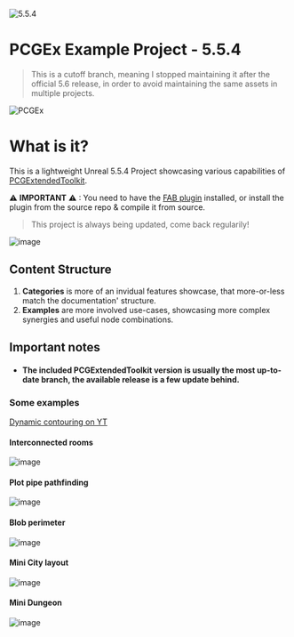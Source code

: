![5.5.4](https://img.shields.io/badge/5.5.4-darkgreen)
# PCGEx Example Project - 5.5.4
> This is a cutoff branch, meaning I stopped maintaining it after the official 5.6 release, in order to avoid maintaining the same assets in multiple projects.
  
  
![PCGEx](https://raw.githubusercontent.com/Nebukam/PCGExtendedToolkit/main/Resources/Icon128.png)

# What is it?
This is a lightweight Unreal 5.5.4 Project showcasing various capabilities of [PCGExtendedToolkit](https://github.com/Nebukam/PCGExtendedToolkit).  

⚠ **IMPORTANT** ⚠ : You need to have the [FAB plugin](https://www.fab.com/listings/3f0bea1c-7406-4441-951b-8b2ca155f624) installed, or install the plugin from the source repo & compile it from source.

> This project is always being updated, come back regularily!

![image](https://github.com/user-attachments/assets/8228cb69-8354-4f8e-9d60-fa4aaaf2023d)


## Content Structure
1. **Categories** is more of an invidual features showcase, that more-or-less match the documentation' structure.
2. **Examples** are more involved use-cases, showcasing more complex synergies and useful node combinations.

## Important notes
- #### The included PCGExtendedToolkit version is usually the most up-to-date branch, the available release is a few update behind.

### Some examples

[Dynamic contouring on YT](https://www.youtube.com/watch?v=bpT4G8JR3jU)

#### Interconnected rooms
![image](https://github.com/user-attachments/assets/8e3a82e8-801d-4897-8512-4bbc1589fa6e)

#### Plot pipe pathfinding
![image](https://github.com/user-attachments/assets/27118da4-f05c-46e4-9ab0-7c52f431f1f8)

#### Blob perimeter
![image](https://github.com/user-attachments/assets/6768e62a-f845-4e30-b903-18a3b6e0f10a)  

#### Mini City layout
![image](https://github.com/user-attachments/assets/fac10c78-8e1d-47b4-a5be-61af73bf9b94)

#### Mini Dungeon
![image](https://github.com/user-attachments/assets/3e667fbd-c441-4693-abc2-14a7f9c1ac8a)


